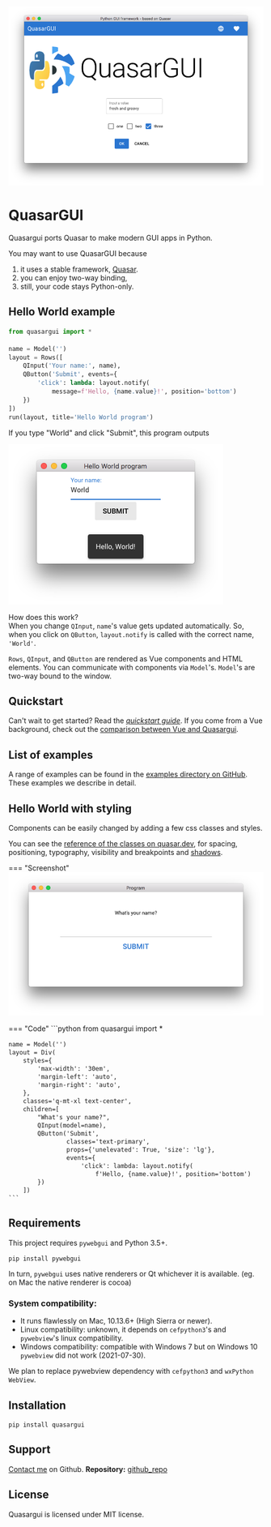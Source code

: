 
![Logo](assets/screenshots/docs_index.png "QuasarGUI demo window")

# QuasarGUI

Quasargui ports Quasar to make modern GUI apps in Python.

You may want to use QuasarGUI because

1. it uses a stable framework, [Quasar](https://quasar.dev).
2. you can enjoy two-way binding,
3. still, your code stays Python-only. 

## Hello World example

```python
from quasargui import *

name = Model('')
layout = Rows([
    QInput('Your name:', name),
    QButton('Submit', events={
        'click': lambda: layout.notify(
            message=f'Hello, {name.value}!', position='bottom')
    })
])
run(layout, title='Hello World program')
```
If you type "World" and click "Submit", this program outputs

![Hello World screenshot](assets/screenshots/quasar-gui-hello-world-screenshot.png "Hello World screenshot")

How does this work?     
When you change `QInput`, `name`'s value gets updated automatically. So, when you click on `QButton`, `layout.notify` is called with the correct name, `'World'`. 

`Rows`, `QInput`, and `QButton` are rendered as Vue components and HTML elements. You can communicate with components via `Model`'s. `Model`'s are two-way bound to the window.

## Quickstart

Can't wait to get started? Read the *[quickstart guide](quickstart.md)*.
If you come from a Vue background, check out the [comparison between Vue and Quasargui](quickstart.md#comparing-vuequasar-and-quasargui). 

## List of examples

A range of examples can be found in the [examples directory on GitHub][github_examples].
These examples we describe in detail.

## Hello World with styling

Components can be easily changed by adding a few css classes and styles.

You can see the [reference of the classes on quasar.dev](https://quasar.dev/style/spacing#introduction]), for spacing, positioning, typography, visibility and breakpoints and [shadows](https://quasar.dev/style/shadows).


=== "Screenshot"
    ![examples/simple.py screenshot](assets/screenshots/simple.png "examples/simple.py screenshot")

=== "Code"
    ```python
    from quasargui import *
    
    name = Model('')
    layout = Div(
        styles={
            'max-width': '30em',
            'margin-left': 'auto',
            'margin-right': 'auto',
        },
        classes='q-mt-xl text-center',
        children=[
            "What's your name?",
            QInput(model=name),
            QButton('Submit', 
                    classes='text-primary',
                    props={'unelevated': True, 'size': 'lg'},
                    events={
                        'click': lambda: layout.notify(
                            f'Hello, {name.value}!', position='bottom')
            })
        ])
    ```

## Requirements

This project requires `pywebgui` and Python 3.5+.
```
pip install pywebgui
``` 
In turn, `pywebgui` uses native renderers or Qt whichever it is available. (eg. on Mac the native renderer is cocoa)

### System compatibility:

 - It runs flawlessly on Mac, 10.13.6+ (High Sierra or newer).
 - Linux compatibility: unknown, it depends on `cefpython3`'s and `pywebview`'s linux compatibility.
 - Windows compatibility: compatible with Windows 7 but on Windows 10 `pywebview` did not work (2021-07-30).

We plan to replace pywebview dependency with `cefpython3` and `wxPython WebView`.

## Installation

```
pip install quasargui
```

## Support

[Contact me][github_me] on Github.
**Repository:** [github_repo] 

## License

Quasargui is licensed under MIT license.

[github_examples]: https://github.com/BarnabasSzabolcs/pyquasargui/tree/develop/examples
[github_me]: https://github.com/BarnabasSzabolcs/
[github_repo]: https://github.com/BarnabasSzabolcs/pyquasargui/